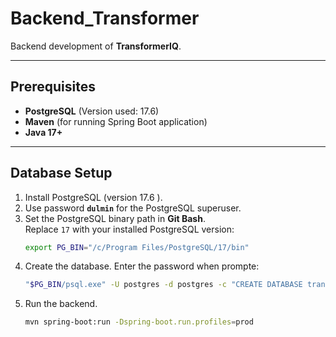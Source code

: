 # Backend_Transformer

Backend development of **TransformerIQ**.

---

## Prerequisites

- **PostgreSQL** (Version used: 17.6)
- **Maven** (for running Spring Boot application)
- **Java 17+**

---

## Database Setup

1. Install PostgreSQL (version 17.6 ).
2. Use password **`dulmin`** for the PostgreSQL superuser.
3. Set the PostgreSQL binary path in **Git Bash**.  
   Replace `17` with your installed PostgreSQL version:
   ```bash
   export PG_BIN="/c/Program Files/PostgreSQL/17/bin"
4. Create the database. Enter the password when prompte:
   ```bash
   "$PG_BIN/psql.exe" -U postgres -d postgres -c "CREATE DATABASE transformers_db;"

5. Run the backend.
   ```bash 
   mvn spring-boot:run -Dspring-boot.run.profiles=prod




